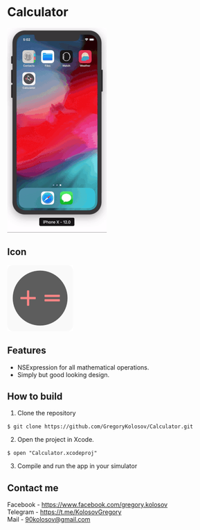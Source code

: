 # Calculator
![Gif](https://github.com/GregoryKolosov/Calculator/blob/master/Design/CalculatorGif.gif)
## Icon
![Icon](https://github.com/GregoryKolosov/Calculator/blob/master/Design/Icon76.png)
## Features
* NSExpression for all mathematical operations.
* Simply but good looking design.
## How to build
1. Clone the repository
```
$ git clone https://github.com/GregoryKolosov/Calculator.git
```
2. Open the project in Xcode.
```
$ open "Calculator.xcodeproj"
```
3. Compile and run the app in your simulator
## Contact me 
Facebook - https://www.facebook.com/gregory.kolosov
<br>
Telegram - https://t.me/KolosovGregory
<br>
Mail - <90kolosov@gmail.com>

